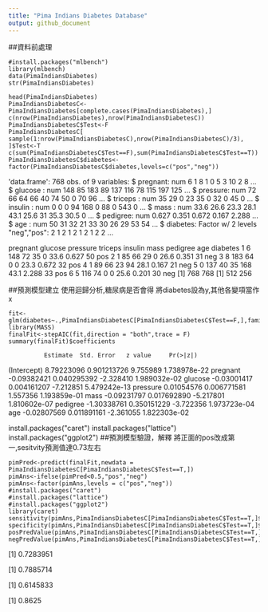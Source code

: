 ```yaml
---
title: "Pima Indians Diabetes Database"
output: github_document
---
```

##資料前處理
```{r setup, include=FALSE}
#install.packages("mlbench")
library(mlbench)
data(PimaIndiansDiabetes)
str(PimaIndiansDiabetes) 

head(PimaIndiansDiabetes)
PimaIndiansDiabetesC<-
PimaIndiansDiabetes[complete.cases(PimaIndiansDiabetes),]
c(nrow(PimaIndiansDiabetes),nrow(PimaIndiansDiabetesC))
PimaIndiansDiabetesC$Test<-F
PimaIndiansDiabetesC[
sample(1:nrow(PimaIndiansDiabetesC),nrow(PimaIndiansDiabetesC)/3),
]$Test<-T
c(sum(PimaIndiansDiabetesC$Test==F),sum(PimaIndiansDiabetesC$Test==T))
PimaIndiansDiabetesC$diabetes<-factor(PimaIndiansDiabetesC$diabetes,levels=c("pos","neg"))
```
'data.frame':	768 obs. of  9 variables:
 $ pregnant: num  6 1 8 1 0 5 3 10 2 8 ...
 $ glucose : num  148 85 183 89 137 116 78 115 197 125 ...
 $ pressure: num  72 66 64 66 40 74 50 0 70 96 ...
 $ triceps : num  35 29 0 23 35 0 32 0 45 0 ...
 $ insulin : num  0 0 0 94 168 0 88 0 543 0 ...
 $ mass    : num  33.6 26.6 23.3 28.1 43.1 25.6 31 35.3 30.5 0 ...
 $ pedigree: num  0.627 0.351 0.672 0.167 2.288 ...
 $ age     : num  50 31 32 21 33 30 26 29 53 54 ...
 $ diabetes: Factor w/ 2 levels "neg","pos": 2 1 2 1 2 1 2 1 2 2 ...
 
 
  pregnant glucose pressure triceps insulin mass pedigree age diabetes
1        6     148       72      35       0 33.6    0.627  50      pos
2        1      85       66      29       0 26.6    0.351  31      neg
3        8     183       64       0       0 23.3    0.672  32      pos
4        1      89       66      23      94 28.1    0.167  21      neg
5        0     137       40      35     168 43.1    2.288  33      pos
6        5     116       74       0       0 25.6    0.201  30      neg
[1] 768 768
[1] 512 256

##預測模型建立
使用迴歸分析,糖尿病是否會得
將diabetes設為y,其他各變項當作x

```{r cars}
fit<-glm(diabetes~.,PimaIndiansDiabetesC[PimaIndiansDiabetesC$Test==F,],family="binomial")
library(MASS)
finalFit<-stepAIC(fit,direction = "both",trace = F)
summary(finalFit)$coefficients
```

              Estimate  Std. Error   z value     Pr(>|z|)
(Intercept)  8.79223096 0.901213726  9.755989 1.738978e-22
pregnant    -0.09382421 0.040295392 -2.328410 1.989032e-02
glucose     -0.03001417 0.004161207 -7.212851 5.479242e-13
pressure     0.01054576 0.006771581  1.557356 1.193859e-01
mass        -0.09231797 0.017692890 -5.217801 1.810602e-07
pedigree    -1.30338761 0.350151229 -3.722356 1.973723e-04
age         -0.02807569 0.011891161 -2.361055 1.822303e-02

install.packages("caret")
install.packages("lattice")
install.packages("ggplot2")
##預測模型驗證，解釋
將正面的pos改成第一,sesitvity預測值達0.73左右
```{r pressure, echo=FALSE}
pimPred<-predict(finalFit,newdata = PimaIndiansDiabetesC[PimaIndiansDiabetesC$Test==T,])
pimAns<-ifelse(pimPred<0.5,"pos","neg") 
pimAns<-factor(pimAns,levels = c("pos","neg"))
#install.packages("caret")
#install.packages("lattice")
#install.packages("ggplot2")
library(caret)
sensitivity(pimAns,PimaIndiansDiabetesC[PimaIndiansDiabetesC$Test==T,]$diabetes)
specificity(pimAns,PimaIndiansDiabetesC[PimaIndiansDiabetesC$Test==T,]$diabetes)
posPredValue(pimAns,PimaIndiansDiabetesC[PimaIndiansDiabetesC$Test==T,]$diabetes)
negPredValue(pimAns,PimaIndiansDiabetesC[PimaIndiansDiabetesC$Test==T,]$diabetes)
```

[1] 0.7283951

[1] 0.7885714

[1] 0.6145833

[1] 0.8625








